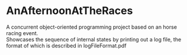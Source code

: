 # AnAfternoonAtTheRaces
A concurrent object-oriented programming project based on an horse racing event.\
Showcases the sequence of internal states by printing out a log file, the format of which is described in logFileFormat.pdf
